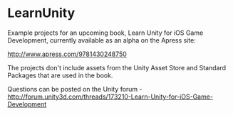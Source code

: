 LearnUnity
==========

Example projects for an upcoming book, Learn Unity for iOS Game Development, currently available as an alpha on the Apress site:

http://www.apress.com/9781430248750

The projects don't include assets from the Unity Asset Store and Standard Packages that are used in the book.

Questions can be posted on the Unity forum - http://forum.unity3d.com/threads/173210-Learn-Unity-for-iOS-Game-Development

